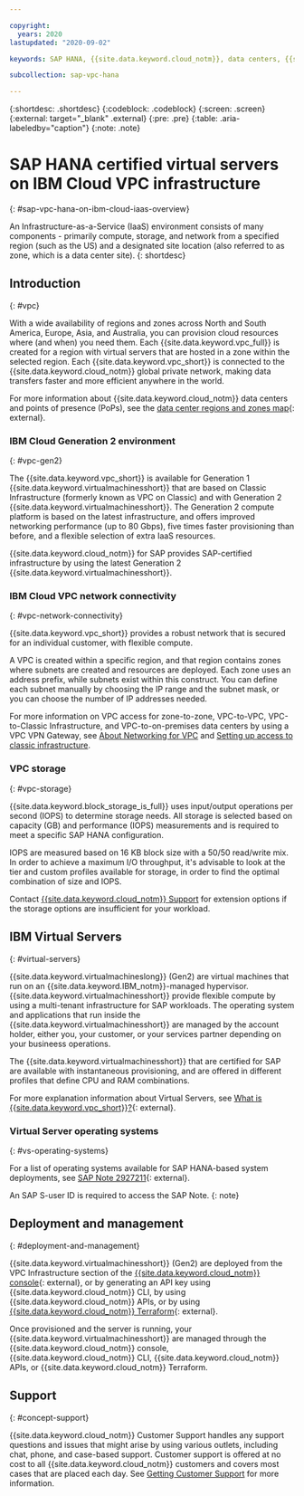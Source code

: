 ```yaml
---

copyright:
  years: 2020
lastupdated: "2020-09-02"

keywords: SAP HANA, {{site.data.keyword.cloud_notm}}, data centers, {{site.data.keyword.baremetal_short}}, deployment, VLANs, SAP Certified, database

subcollection: sap-vpc-hana

---
```


{:shortdesc: .shortdesc}
{:codeblock: .codeblock}
{:screen: .screen}
{:external: target="_blank" .external}
{:pre: .pre}
{:table: .aria-labeledby="caption"}
{:note: .note}

# SAP HANA certified virtual servers on IBM Cloud VPC infrastructure
{: #sap-vpc-hana-on-ibm-cloud-iaas-overview}

An Infrastructure-as-a-Service (IaaS) environment consists of many components - primarily compute, storage, and network from a specified region (such as the US) and a designated site location (also referred to as zone, which is a data center site).
{: shortdesc}


## Introduction
{: #vpc}

With a wide availability of regions and zones across North and South America, Europe, Asia, and Australia, you can provision cloud resources where (and when) you need them. Each {{site.data.keyword.vpc_full}} is created for a region with virtual servers that are hosted in a zone within the selected region. Each {{site.data.keyword.vpc_short}} is connected to the {{site.data.keyword.cloud_notm}} global private network, making data transfers faster and more efficient anywhere in the world.

For more information about {{site.data.keyword.cloud_notm}} data centers and points of presence (PoPs), see the [data center regions and zones map](https://www.ibm.com/cloud/data-centers/#datacentermap){: external}.

### IBM Cloud Generation 2 environment
{: #vpc-gen2}

The {{site.data.keyword.vpc_short}} is available for Generation 1 {{site.data.keyword.virtualmachinesshort}} that are based on Classic Infrastructure (formerly known as VPC on Classic) and with Generation 2 {{site.data.keyword.virtualmachinesshort}}. The Generation 2 compute platform is based on the latest infrastructure, and offers improved networking performance (up to 80 Gbps), five times faster provisioning than before, and a flexible selection of extra IaaS resources.

{{site.data.keyword.cloud_notm}} for SAP provides SAP-certified infrastructure by using the latest Generation 2 {{site.data.keyword.virtualmachinesshort}}.

### IBM Cloud VPC network connectivity
{: #vpc-network-connectivity}

{{site.data.keyword.vpc_short}} provides a robust network that is secured for an individual customer, with flexible compute.

A VPC is created within a specific region, and that region contains zones where subnets are created and resources are deployed. Each zone uses an address prefix, while subnets exist within this construct. You can define each subnet manually by choosing the IP range and the subnet mask, or you can choose the number of IP addresses needed.

For more information on VPC access for zone-to-zone, VPC-to-VPC, VPC-to-Classic Infrastructure, and VPC-to-on-premises data centers by using a VPC VPN Gateway, see [About Networking for VPC](/docs/vpc?topic=vpc-about-networking-for-vpc) and [Setting up access to classic infrastructure](/docs/vpc?topic=vpc-setting-up-access-to-classic-infrastructure).


### VPC storage
{: #vpc-storage}

{{site.data.keyword.block_storage_is_full}} uses input/output operations per second (IOPS) to determine storage needs. All storage is selected based on capacity (GB) and performance (IOPS) measurements and is required to meet a specific SAP HANA configuration.

IOPS are measured based on 16 KB block size with a 50/50 read/write mix. In order to achieve a maximum I/O throughput, it's advisable to look at the tier and custom profiles available for storage, in order to find the optimal combination of size and IOPS.

Contact [{{site.data.keyword.cloud_notm}} Support](/docs/get-support?topic=get-support-getting-customer-support#getting-customer-support) for extension options if the storage options are insufficient for your workload.


## IBM Virtual Servers
{: #virtual-servers}

{{site.data.keyword.virtualmachineslong}} (Gen2) are virtual machines that run on an {{site.data.keyword.IBM_notm}}-managed hypervisor. {{site.data.keyword.virtualmachinesshort}} provide flexible compute by using a multi-tenant infrastructure for SAP workloads. The operating system and applications that run inside the {{site.data.keyword.virtualmachinesshort}} are managed by the account holder, either you, your customer, or your services partner depending on your busineess operations.

The {{site.data.keyword.virtualmachinesshort}} that are certified for SAP are available with instantaneous provisioning, and are offered in different profiles that define CPU and RAM combinations.

For more explanation information about Virtual Servers, see [What is {{site.data.keyword.vpc_short}}?](https://www.ibm.com/cloud/learn/vpc){: external}.

### Virtual Server operating systems
{: #vs-operating-systems}

For a list of operating systems available for SAP HANA-based system deployments, see [SAP Note 2927211](https://launchpad.support.sap.com/#/notes/2927211){: external}.

  An SAP S-user ID is required to access the SAP Note.
  {: note}

## Deployment and management
{: #deployment-and-management}

{{site.data.keyword.virtualmachinesshort}} (Gen2) are deployed from the VPC Infrastructure section of the [{{site.data.keyword.cloud_notm}} console](https://cloud.ibm.com/login){: external}, or by generating an API key using {{site.data.keyword.cloud_notm}} CLI, by using {{site.data.keyword.cloud_notm}} APIs, or by using [{{site.data.keyword.cloud_notm}} Terraform](https://ibm-cloud.github.io/tf-ibm-docs/index.html){: external}.

Once provisioned and the server is running, your {{site.data.keyword.virtualmachinesshort}} are managed through the {{site.data.keyword.cloud_notm}} console, {{site.data.keyword.cloud_notm}} CLI, {{site.data.keyword.cloud_notm}} APIs, or {{site.data.keyword.cloud_notm}} Terraform.

## Support
{: #concept-support}

{{site.data.keyword.cloud_notm}} Customer Support handles any support questions and issues that might arise by using various outlets, including chat, phone, and case-based support. Customer support is offered at no cost to all {{site.data.keyword.cloud_notm}} customers and covers most cases that are placed each day. See [Getting Customer Support](/docs/get-support?topic=get-support-getting-customer-support#getting-customer-support) for more information.
